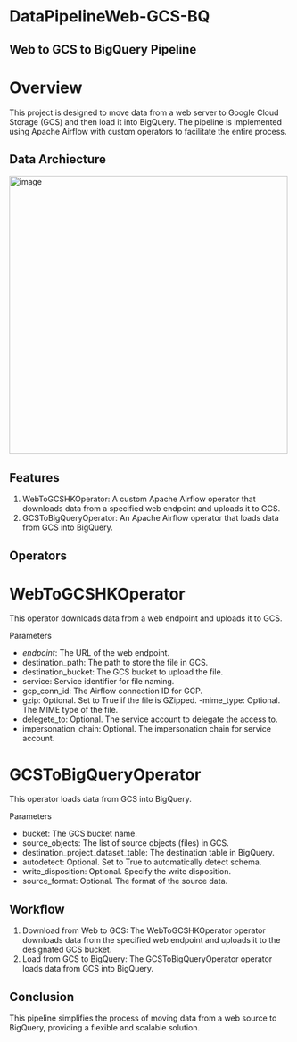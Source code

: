 # DataPipelineWeb-GCS-BQ


## Web to GCS to BigQuery Pipeline

# Overview

This project is designed to move data from a web server to Google Cloud Storage (GCS) and then load it into BigQuery. The pipeline is implemented using Apache Airflow with custom operators to facilitate the entire process.

## Data Archiecture

<img width="499" alt="image" src="https://github.com/salmah52/DataPipelineWeb-GCS-BQ/assets/44398948/579d2b68-4472-4865-90e7-6cc132c4e945">

## Features

1. WebToGCSHKOperator: A custom Apache Airflow operator that downloads data from a specified web endpoint and uploads it to GCS.
2. GCSToBigQueryOperator: An Apache Airflow operator that loads data from GCS into BigQuery.


## Operators

# WebToGCSHKOperator
This operator downloads data from a web endpoint and uploads it to GCS.

Parameters
- *endpoint*: The URL of the web endpoint.
- destination_path: The path to store the file in GCS.
- destination_bucket: The GCS bucket to upload the file.
- service: Service identifier for file naming.
- gcp_conn_id: The Airflow connection ID for GCP.
- gzip: Optional. Set to True if the file is GZipped.
-mime_type: Optional. The MIME type of the file.
- delegete_to: Optional. The service account to delegate the access to.
- impersonation_chain: Optional. The impersonation chain for service account.

# GCSToBigQueryOperator
This operator loads data from GCS into BigQuery.

Parameters
- bucket: The GCS bucket name.
- source_objects: The list of source objects (files) in GCS.
- destination_project_dataset_table: The destination table in BigQuery.
- autodetect: Optional. Set to True to automatically detect schema.
- write_disposition: Optional. Specify the write disposition.
- source_format: Optional. The format of the source data.


## Workflow
1. Download from Web to GCS: The WebToGCSHKOperator operator downloads data from the specified web endpoint and uploads it to the designated GCS bucket.
2. Load from GCS to BigQuery: The GCSToBigQueryOperator operator loads data from GCS into BigQuery.

## Conclusion
This pipeline simplifies the process of moving data from a web source to BigQuery, providing a flexible and scalable solution. 
